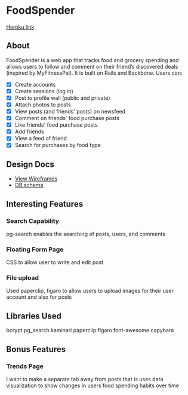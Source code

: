 # FoodSpender

[Heroku link][heroku]

[heroku]: https://foodspending.herokuapp.com/users/new

## About
FoodSpender is a web app that tracks food and grocery spending and allows users to follow and comment on their friend’s discovered deals (inspired by MyFitnessPal). It is built on Rails and Backbone. Users can:

- [x] Create accounts
- [x] Create sessions (log in)
- [x] Post to profile wall (public and private)
- [x] Attach photos to posts
- [x] View posts (and friends' posts) on newsfeed
- [x] Comment on friends' food purchase posts
- [x] Like friends' food purchase posts
- [x] Add friends
- [x] View a feed of friend
- [x] Search for purchases by food type

## Design Docs
* [View Wireframes][views]
* [DB schema][schema]

[views]: ./docs/views.md
[schema]: ./docs/schema.md

## Interesting Features

### Search Capability
pg-search enables the searching of posts, users, and comments
### Floating Form Page
CSS to allow user to write and edit post
### File upload
Used paperclip, figaro to allow users to upload images for their user account and also for posts

## Libraries Used

bcrypt
pg_search
kaminari
paperclip
figaro
font-awesome
capybara

## Bonus Features

### Trends Page
I want to make a separate tab away from posts that is uses data visualization to show changes in users food spending habits over time

